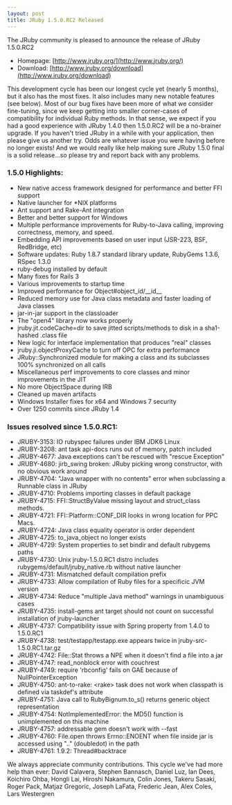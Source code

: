 ```yaml
---
layout: post
title: JRuby 1.5.0.RC2 Released
---
```

The JRuby community is pleased to announce the release of JRuby 1.5.0.RC2

- Homepage: [http://www.jruby.org/](http://www.jruby.org/)
- Download: [http://www.jruby.org/download](http://www.jruby.org/download)

This development cycle has been our longest cycle yet (nearly 5 months), but it also has the most fixes.  It also includes many new notable features (see below).  Most of our bug fixes have been more of what we consider fine-tuning, since we keep getting into smaller corner-cases of compatibility for individual Ruby methods.  In that sense, we expect if you had a good experience with JRuby 1.4.0 then 1.5.0.RC2 will be a no-brainer upgrade.  If you haven't tried JRuby in a while with your application, then please give us another try.  Odds are whatever issue you were having before no longer exists!  And we would really like help making sure JRuby 1.5.0 final is a solid release...so please try and report back with any problems.

### 1.5.0 Highlights:

- New native access framework designed for performance and better FFI support
- Native launcher for \*NIX platforms
- Ant support and Rake-Ant integration
- Better and better support for Windows
- Multiple performance improvements for Ruby-to-Java calling, improving correctness, memory, and speed.
- Embedding API improvements based on user input (JSR-223, BSF, RedBridge, etc)
- Software updates: Ruby 1.8.7 standard library update, RubyGems 1.3.6, RSpec 1.3.0
- ruby-debug installed by default
- Many fixes for Rails 3
- Various improvements to startup time
- Improved performance for Object#object\_id/\_\_id\_\_
- Reduced memory use for Java class metadata and faster loading of Java classes
- jar-in-jar support in the classloader
- The "open4" library now works properly
- jruby.jit.codeCache=dir to save jitted scripts/methods to disk in a sha1-hashed .class file
- New logic for interface implementation that produces "real" classes
- jruby.ji.objectProxyCache to turn off OPC for extra performance
- JRuby::Synchronized module for making a class and its subclasses 100% synchronized on all calls
- Miscellaneous perf improvements to core classes and minor improvements in the JIT
- No more ObjectSpace during IRB
- Cleaned up maven artifacts
- Windows Installer fixes for x64 and Windows 7 security
- Over 1250 commits since JRuby 1.4

### Issues resolved since 1.5.0.RC1:

- JRUBY-3153: IO rubyspec failures under IBM JDK6 Linux
- JRUBY-3208: ant task api-docs runs out of memory, patch included
- JRUBY-4677: Java exceptions can't be rescued with "rescue Exception"
- JRUBY-4680: jirb_swing broken: JRuby picking wrong constructor, with no obvious work around
- JRUBY-4704: "Java wrapper with no contents" error when subclassing a Runnable class in JRuby
- JRUBY-4710: Problems importing classes in default package
- JRUBY-4715: FFI::StructByValue missing layout and struct_class methods.
- JRUBY-4721: FFI::Platform::CONF_DIR looks in wrong location for PPC Macs.
- JRUBY-4724: Java class equality operator is order dependent
- JRUBY-4725: to_java_object no longer exists
- JRUBY-4729: System properties to set bindir and default rubygems paths
- JRUBY-4730: Unix jruby-1.5.0.RC1 distro includes rubygems/default/jruby_native.rb without native launcher
- JRUBY-4731: Mismatched default compilation prefix
- JRUBY-4733: Allow compilation of Ruby files for a specificic JVM version
- JRUBY-4734: Reduce "multiple Java method" warnings in unambiguous cases
- JRUBY-4735: install-gems ant target should not count on successful installation of jruby-launcher
- JRUBY-4737: Compatibility issue with Spring property from 1.4.0 to 1.5.0.RC1
- JRUBY-4738: test/testapp/testapp.exe appears twice in jruby-src-1.5.0.RC1.tar.gz
- JRUBY-4742: File::Stat throws a NPE when it doesn't find a file into a jar
- JRUBY-4747: read_nonblock error with couchrest
- JRUBY-4749: require 'rbconfig' fails on GAE because of NullPointerException
- JRUBY-4750: ant-to-rake: &lt;rake&gt; task does not work when classpath is defined via taskdef's attribute
- JRUBY-4751: Java call to RubyBignum.to_s() returns generic object representation
- JRUBY-4754: NotImplementedError: the MD5() function is unimplemented on this machine
- JRUBY-4757: addressable gem doesn't work with --fast
- JRUBY-4760: File.open throws Errno::ENOENT when file inside jar is accessed using ".." (doubledot) in the path
- JRUBY-4761: 1.9.2: Thread#backtrace

We always appreciate community contributions. This cycle we've had more help than ever: David Calavera, Stephen Bannasch, Daniel Luz, Ian Dees, Koichiro Ohba,
Hongli Lai, Hiroshi Nakamura, Colin Jones, Takeru Sasaki, Roger Pack, Matjaz Gregoric, Joseph LaFata, Frederic Jean, Alex Coles, Lars Westergren
